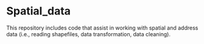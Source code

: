 # Spatial_data

This repository includes code that assist in working with spatial and address data (i.e., reading shapefiles, data transformation, data cleaning).
